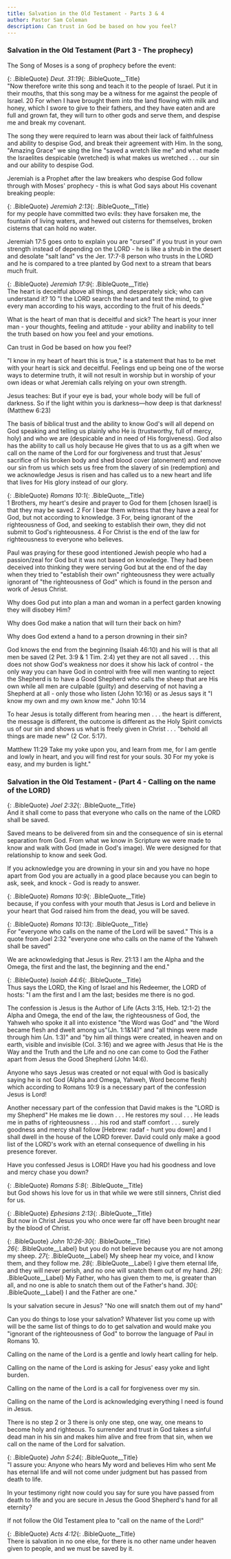 ```yaml
---
title: Salvation in the Old Testament - Parts 3 & 4
author: Pastor Sam Coleman
description: Can trust in God be based on how you feel?
---
```


### Salvation in the Old Testament (Part 3 - The prophecy)

The Song of Moses is a song of prophecy before the event:

{: .BibleQuote}
*Deut. 31:19*{: .BibleQuote__Title}<br/>
"Now therefore write this song and teach it to the people of Israel. Put it in their mouths, that this song may be a witness for me against the people of Israel. 20 For when I have brought them into the land flowing with milk and honey, which I swore to give to their fathers, and they have eaten and are full and grown fat, they will turn to other gods and serve them, and despise me and break my covenant.

The song they were required to learn was about their lack of faithfulness and ability to despise God, and break their agreement with Him. In the song, "Amazing Grace" we sing the line "saved a wretch like me" and what made the Israelites despicable (wretched) is what makes us wretched . . . our sin and our ability to despise God.

Jeremiah is a Prophet after the law breakers who despise God follow through with Moses' prophecy - this is what God says about His covenant breaking people:

{: .BibleQuote}
*Jeremiah 2:13*{: .BibleQuote__Title}<br/>
for my people have committed two evils: they have forsaken me, the fountain of living waters, and hewed out cisterns for themselves, broken cisterns that can hold no water.

Jeremiah 17:5 goes onto to explain you are "cursed" if you trust in your own strength instead of depending on the LORD - he is like a shrub in the desert and desolate "salt land" vs the Jer. 17:7-8 person who trusts in the LORD and he is compared to a tree planted by God next to a stream that bears much fruit.

{: .BibleQuote}
*Jeremiah 17:9*{: .BibleQuote__Title}<br/>
The heart is deceitful above all things, and desperately sick; who can understand it? 10 "I the LORD search the heart and test the mind, to give every man according to his ways, according to the fruit of his deeds."

What is the heart of man that is deceitful and sick? The heart is your inner man - your thoughts, feeling and attitude - your ability and inability to tell the truth based on how you feel and your emotions.

Can trust in God be based on how you feel?

"I know in my heart of heart this is true," is a statement that has to be met with your heart is sick and deceitful. Feelings end up being one of the worse ways to determine truth, it will not result in worship but in worship of your own ideas or what Jeremiah calls relying on your own strength.

Jesus teaches: But if your eye is bad, your whole body will be full of darkness. So if the light within you is darkness—how deep is that darkness! (Matthew 6:23)

The basis of biblical trust and the ability to know God's will all depend on God speaking and telling us plainly who He is (trustworthy, full of mercy, holy) and who we are (despicable and in need of His forgiveness). God also has the ability to call us holy because He gives that to us as a gift when we call on the name of the Lord for our forgiveness and trust that Jesus' sacrifice of his broken body and shed blood cover (atonement) and remove our sin from us which sets us free from the slavery of sin (redemption) and we acknowledge Jesus is risen and has called us to a new heart and life that lives for His glory instead of our glory.

{: .BibleQuote}
*Romans 10:1*{: .BibleQuote__Title}<br/>
1 Brothers, my heart's desire and prayer to God for them [chosen Israel] is that they may be saved. 2 For I bear them witness that they have a zeal for God, but not according to knowledge. 3 For, being ignorant of the righteousness of God, and seeking to establish their own, they did not submit to God's righteousness. 4 For Christ is the end of the law for righteousness to everyone who believes.

Paul was praying for these good intentioned Jewish people who had a passion/zeal for God but it was not based on knowledge. They had been deceived into thinking they were serving God but at the end of the day when they tried to "establish their own" righteousness they were actually ignorant of "the righteousness of God" which is found in the person and work of Jesus Christ.

Why does God put into plan a man and woman in a perfect garden knowing they will disobey Him?

Why does God make a nation that will turn their back on him?

Why does God extend a hand to a person drowning in their sin?

God knows the end from the beginning (Isaiah 46:10) and his will is that all men be saved (2 Pet. 3:9 & 1 Tim. 2:4) yet they are not all saved . . . this does not show God's weakness nor does it show his lack of control - the only way you can have God in control with free will men wanting to reject the Shepherd is to have a Good Shepherd who calls the sheep that are His own while all men are culpable (guilty) and deserving of not having a Shepherd at all - only those who listen (John 10:16) or as Jesus says it "I know my own and my own know me." John 10:14

To hear Jesus is totally different from hearing men . . . the heart is different, the message is different, the outcome is different as the Holy Spirit convicts us of our sin and shows us what is freely given in Christ . . . "behold all things are made new" (2 Cor. 5:17).

Matthew 11:29 Take my yoke upon you, and learn from me, for I am gentle and lowly in heart, and you will find rest for your souls. 30 For my yoke is easy, and my burden is light."

### Salvation in the Old Testament - (Part 4 - Calling on the name of the LORD)

{: .BibleQuote}
*Joel 2:32*{: .BibleQuote__Title}<br/>
And it shall come to pass that everyone who calls on the name of the LORD shall be saved.

Saved means to be delivered from sin and the consequence of sin is eternal separation from God. From what we know in Scripture we were made to know and walk with God (made in God's image). We were designed for that relationship to know and seek God.

If you acknowledge you are drowning in your sin and you have no hope apart from God you are actually in a good place because you can begin to ask, seek, and knock - God is ready to answer.

{: .BibleQuote}
*Romans 10:9*{: .BibleQuote__Title}<br/>
because, if you confess with your mouth that Jesus is Lord and believe in your heart that God raised him from the dead, you will be saved.

{: .BibleQuote}
*Romans 10:13*{: .BibleQuote__Title}<br/>
For "everyone who calls on the name of the Lord will be saved." This is a quote from Joel 2:32 "everyone one who calls on the name of the Yahweh shall be saved"

We are acknowledging that Jesus is Rev. 21:13 I am the Alpha and the Omega, the first and the last, the beginning and the end."

{: .BibleQuote}
*Isaiah 44:6*{: .BibleQuote__Title}<br/>
Thus says the LORD, the King of Israel and his Redeemer, the LORD of hosts: "I am the first and I am the last; besides me there is no god.

The confession is Jesus is the Author of Life (Acts 3:15, Heb. 12:1-2) the Alpha and Omega, the end of the law, the righteousness of God, the Yahweh who spoke it all into existence "the Word was God" and "the Word became flesh and dwelt among us"(Jn. 1:1&14)" and "all things were made through him (Jn. 1:3)" and "by him all things were created, in heaven and on earth, visible and invisible (Col. 3:16) and we agree with Jesus that He is the Way and the Truth and the Life and no one can come to God the Father apart from Jesus the Good Shepherd (John 14:6).

Anyone who says Jesus was created or not equal with God is basically saying he is not God (Alpha and Omega, Yahweh, Word become flesh) which according to Romans 10:9 is a necessary part of the confession Jesus is Lord!

Another necessary part of the confession that David makes is the "LORD is my Shepherd" He makes me lie down . . . He restores my soul . . . He leads me in paths of righteousness . . .his rod and staff comfort . . . surely goodness and mercy shall follow [Hebrew: radaf - hunt you down] and I shall dwell in the house of the LORD forever.
David could only make a good list of the LORD's work with an eternal consequence of dwelling in his presence forever.

Have you confessed Jesus is LORD! Have you had his goodness and love and mercy chase you down?

{: .BibleQuote}
*Romans 5:8*{: .BibleQuote__Title}<br/>
but God shows his love for us in that while we were still sinners, Christ died for us.

{: .BibleQuote}
*Ephesians 2:13*{: .BibleQuote__Title}<br/>
But now in Christ Jesus you who once were far off have been brought near by the blood of Christ.

{: .BibleQuote}
*John 10:26-30*{: .BibleQuote__Title}<br/>
*26*{: .BibleQuote__Label} but you do not believe because you are not among my sheep. *27*{: .BibleQuote__Label} My sheep hear my voice, and I know them, and they follow me. *28*{: .BibleQuote__Label} I give them eternal life, and they will never perish, and no one will snatch them out of my hand. *29*{: .BibleQuote__Label} My Father, who has given them to me, is greater than all, and no one is able to snatch them out of the Father's hand. *30*{: .BibleQuote__Label} I and the Father are one."

Is your salvation secure in Jesus? "No one will snatch them out of my hand"

Can you do things to lose your salvation? Whatever list you come up with will be the same list of things to do to get salvation and would make you "ignorant of the righteousness of God" to borrow the language of Paul in Romans 10.

Calling on the name of the Lord is a gentle and lowly heart calling for help.

Calling on the name of the Lord is asking for Jesus' easy yoke and light burden.

Calling on the name of the Lord is a call for forgiveness over my sin.

Calling on the name of the Lord is acknowledging everything I need is found in Jesus.

There is no step 2 or 3 there is only one step, one way, one means to become holy and righteous. To surrender and trust in God takes a sinful dead man in his sin and makes him alive and free from that sin, when we call on the name of the Lord for salvation.

{: .BibleQuote}
*John 5:24*{: .BibleQuote__Title}<br/>
"I assure you: Anyone who hears My word and believes Him who sent Me has eternal life and will not come under judgment but has passed from death to life.

In your testimony right now could you say for sure you have passed from death to life and you are secure in Jesus the Good Shepherd's hand for all eternity?

If not follow the Old Testament plea to "call on the name of the Lord!"

{: .BibleQuote}
*Acts 4:12*{: .BibleQuote__Title}<br/>
 There is salvation in no one else, for there is no other name under heaven given to people, and we must be saved by it.
